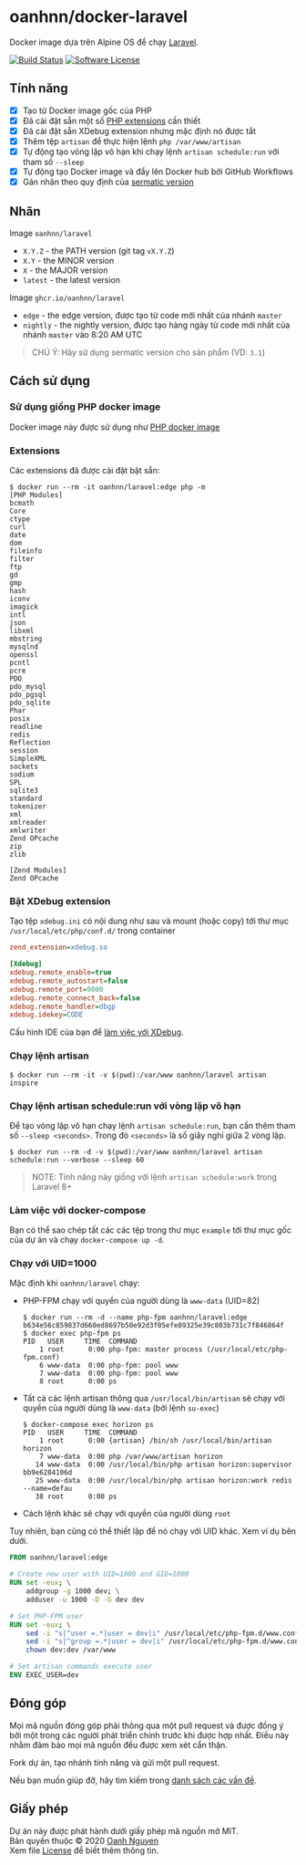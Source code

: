# oanhnn/docker-laravel

Docker image dựa trên Alpine OS để chạy [Laravel](https://laravel.com).

[![Build Status](https://github.com/oanhnn/docker-laravel/workflows/CI/badge.svg)](https://github.com/oanhnn/docker-laravel/actions)
[![Software License](https://img.shields.io/github/license/oanhnn/docker-laravel.svg)](https://github.com/oanhnn/docker-laravel/blob/master/LICENSE)

## Tính năng

- [x] Tạo từ Docker image gốc của PHP
- [x] Đã cài đặt sẵn một số [PHP extensions](#extensions) cần thiết
- [x] Đã cài đặt sẵn XDebug extension nhưng mặc định nó được tắt
- [x] Thêm tệp `artisan` để thực hiện lệnh `php /var/www/artisan`
- [x] Tự động tạo vòng lặp vô hạn khi chạy lệnh `artisan schedule:run` với tham số `--sleep`
- [x] Tự động tạo Docker image và đẩy lên Docker hub bởi GitHub Workflows
- [x] Gán nhãn theo quy định của [sermatic version](https://semver.org/spec/v2.0.0.html)

## Nhãn

Image `oanhnn/laravel`

- `X.Y.Z`  - the PATH version (git tag `vX.Y.Z`)
- `X.Y`    - the MINOR version 
- `X`      - the MAJOR version
- `latest` - the latest version

Image `ghcr.io/oanhnn/laravel`

- `edge`         - the edge version, được tạo từ code mới nhất của nhánh `master`
- `nightly`      - the nightly version, được tạo hàng ngày từ code mới nhất của nhánh `master` vào 8:20 AM UTC

> CHÚ Ý: Hãy sử dụng sermatic version cho sản phẩm (VD: `3.1`)

## Cách sử dụng

### Sử dụng giống PHP docker image

Docker image này được sử dụng như [PHP docker image](https://hub.docker.com/_/php)

### Extensions

Các extensions đã được cài đặt bật sẵn:

```shell
$ docker run --rm -it oanhnn/laravel:edge php -m
[PHP Modules]
bcmath
Core
ctype
curl
date
dom
fileinfo
filter
ftp
gd
gmp
hash
iconv
imagick
intl
json
libxml
mbstring
mysqlnd
openssl
pcntl
pcre
PDO
pdo_mysql
pdo_pgsql
pdo_sqlite
Phar
posix
readline
redis
Reflection
session
SimpleXML
sockets
sodium
SPL
sqlite3
standard
tokenizer
xml
xmlreader
xmlwriter
Zend OPcache
zip
zlib

[Zend Modules]
Zend OPcache
```

### Bặt XDebug extension

Tạo tệp `xdebug.ini` có nội dung như sau và mount (hoặc copy) tới thư mục `/usr/local/etc/php/conf.d/` trong container

```ini
zend_extension=xdebug.so

[Xdebug]
xdebug.remote_enable=true
xdebug.remote_autostart=false
xdebug.remote_port=9000
xdebug.remote_connect_back=false
xdebug.remote_handler=dbgp
xdebug.idekey=CODE
```

Cấu hình IDE của bạn để [làm việc với XDebug](https://devilbox.readthedocs.io/en/latest/intermediate/configure-php-xdebug/linux/vscode.html).

### Chạy lệnh artisan

```shell
$ docker run --rm -it -v $(pwd):/var/www oanhnn/laravel artisan inspire
```

### Chạy lệnh artisan schedule:run với vòng lặp vô hạn

Để tạo vòng lặp vô hạn chạy lệnh `artisan schedule:run`, bạn cần thêm tham số `--sleep <seconds>`. Trong đó `<seconds>` là số giây nghỉ giữa 2 vòng lặp.

```shell
$ docker run --rm -d -v $(pwd):/var/www oanhnn/laravel artisan schedule:run --verbose --sleep 60
```

> NOTE: Tính năng này giống với lệnh `artisan schedule:work` trong Laravel 8+

### Làm việc với docker-compose

Bạn có thể sao chép tất các các tệp trong thư mục `example` tới thư mục gốc của dự án và chạy `docker-compose up -d`.

### Chạy với UID=1000

Mặc định khi `oanhnn/laravel` chạy:

 - PHP-FPM chạy với quyền của người dùng là `www-data` (UID=82)
   ```shell
   $ docker run --rm -d --name php-fpm oanhnn/laravel:edge
   b634e56c859837d660ed8697b50e92d3f05efe89325e39c803b731c7f846864f
   $ docker exec php-fpm ps
   PID   USER     TIME  COMMAND
       1 root      0:00 php-fpm: master process (/usr/local/etc/php-fpm.conf)
       6 www-data  0:00 php-fpm: pool www
       7 www-data  0:00 php-fpm: pool www
       8 root      0:00 ps
   ```

 - Tất cả các lệnh artisan thông qua `/usr/local/bin/artisan` sẽ chạy với quyền của người dùng là `www-data` (bởi lệnh `su-exec`)
   ```shell
   $ docker-compose exec horizon ps
   PID   USER     TIME  COMMAND
       1 root      0:00 {artisan} /bin/sh /usr/local/bin/artisan horizon
       7 www-data  0:00 php /var/www/artisan horizon
      14 www-data  0:00 /usr/local/bin/php artisan horizon:supervisor bb9e6284106d
      25 www-data  0:00 /usr/local/bin/php artisan horizon:work redis --name=defau
      38 root      0:00 ps
   ```

 - Cách lệnh khác sẽ chạy với quyền của người dùng `root`

Tuy nhiên, bạn cũng có thể thiết lập để nó chạy với UID khác. Xem ví dụ bên dưới.

```dockerfile
FROM oanhnn/laravel:edge

# Create new user with UID=1000 and GID=1000
RUN set -eux; \
    addgroup -g 1000 dev; \
    adduser -u 1000 -D -G dev dev

# Set PHP-FPM user
RUN set -eux; \
    sed -i "s|^user =.*|user = dev|i" /usr/local/etc/php-fpm.d/www.conf; \
    sed -i "s|^group =.*|user = dev|i" /usr/local/etc/php-fpm.d/www.conf; \
    chown dev:dev /var/www

# Set artisan commands execute user
ENV EXEC_USER=dev
```


## Đóng góp

Mọi mã nguồn đóng góp phải thông qua một pull request và được đồng ý bởi một trong các người phát triển chính trước khi được hợp nhất.
Điều này nhằm đảm bảo mọi mã nguồn đều được xem xét cẩn thận.

Fork dự án, tạo nhánh tính năng và gửi một pull request.

Nếu bạn muốn giúp đỡ, hãy tìm kiếm trong [danh sách các vấn đề](https://github.com/oanhnn/docker-laravel/issues).

## Giấy phép

Dự án này được phát hành dưới giấy phép mã nguồn mở MIT.   
Bản quyền thuộc © 2020 [Oanh Nguyen](https://github.com/oanhnn)   
Xem file [License](https://github.com/oanhnn/docker-laravel/blob/master/LICENSE) để biết thêm thông tin.
